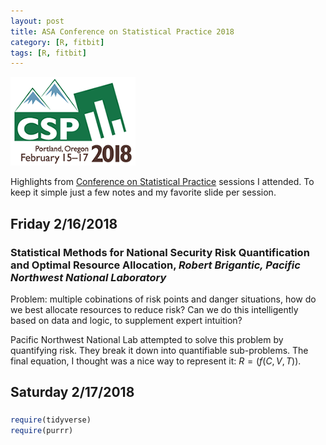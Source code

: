 ```yaml
---
layout: post
title: ASA Conference on Statistical Practice 2018
category: [R, fitbit]
tags: [R, fitbit]
---
```


![CSP Conf Logo](/images/csp2018.png "Conference Logo")

Highlights from [Conference on Statistical Practice](https://ww2.amstat.org/meetings/csp/2018/index.cfm) sessions I attended. To keep it simple just a few notes and my favorite slide per session.

## Friday 2/16/2018

### Statistical Methods for National Security Risk Quantification and Optimal Resource Allocation, *Robert Brigantic, Pacific Northwest National Laboratory*

Problem: multiple cobinations of risk points and danger situations, how do we best allocate resources to reduce risk? Can we do this intelligently based on data and logic, to supplement expert intuition? 

Pacific Northwest National Lab attempted to solve this problem by quantifying risk. They break it down into quantifiable sub-problems. The final equation, I thought was a nice way to represent it: $R = (f(C,V,T))$. 

## Saturday 2/17/2018

### 

```r
require(tidyverse)
require(purrr)
```
